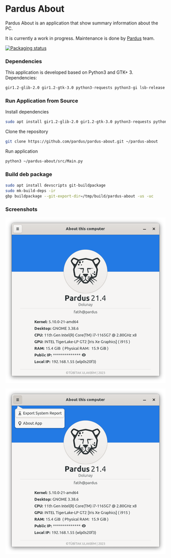 # Pardus About

Pardus About is an application that show summary information about the PC.

It is currently a work in progress. Maintenance is done by <a href="https://www.pardus.org.tr/">Pardus</a> team.

[![Packaging status](https://repology.org/badge/vertical-allrepos/pardus-about.svg)](https://repology.org/project/pardus-about/versions)

### **Dependencies**

This application is developed based on Python3 and GTK+ 3. Dependencies:
```bash
gir1.2-glib-2.0 gir1.2-gtk-3.0 python3-requests python3-gi lsb-release mesa-utils pciutils
```

### **Run Application from Source**

Install dependencies
```bash
sudo apt install gir1.2-glib-2.0 gir1.2-gtk-3.0 python3-requests python3-gi lsb-release mesa-utils pciutils
```
Clone the repository
```bash
git clone https://github.com/pardus/pardus-about.git ~/pardus-about
```
Run application
```bash
python3 ~/pardus-about/src/Main.py
```

### **Build deb package**

```bash
sudo apt install devscripts git-buildpackage
sudo mk-build-deps -ir
gbp buildpackage --git-export-dir=/tmp/build/pardus-about -us -uc
```

### **Screenshots**

![Pardus About 1](screenshots/pardus-about-1.png)

![Pardus About 2](screenshots/pardus-about-2.png)
